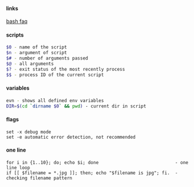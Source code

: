 #### links
[bash faq](http://mywiki.wooledge.org/BashFAQ)

#### scripts
```bash
$0 - name of the script
$n - argument of script
$# - number of arguments passed
$@ - all arguments
$? - exit status of the most recently process
$$ - process ID of the current script
```

#### variables
```bash
evn - shows all defined env variables
DIR=$(cd `dirname $0` && pwd) - current dir in script
```

#### flags
```
set -x debug mode
set -e automatic error detection, not recommended
```

#### one line
```
for i in {1..10}; do; echo $i; done                             - one line loop
if [[ $filename = *.jpg ]]; then; echo "$filename is jpg"; fi.  - checking filename pattern 
```
